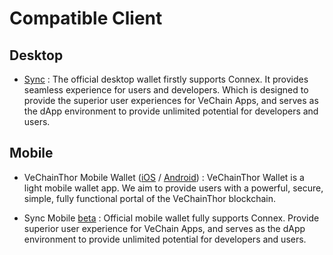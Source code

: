 # Compatible Client
## Desktop
- [Sync](https://github.com/vechain/thor-sync.electron) : The official desktop wallet firstly supports Connex. It provides seamless experience for users and developers. Which is designed to provide the superior user experiences for VeChain Apps, and serves as the dApp environment to provide unlimited potential for developers and users.

## Mobile
- VeChainThor Mobile Wallet ([iOS](https://apps.apple.com/us/app/id1397679485)
/ [Android](https://cdn.vechain.com/vechainthorwallet/client/VeChainThorWallet.apk)) : VeChainThor Wallet is a light mobile wallet app. We aim to provide users with a powerful, secure, simple, fully functional portal of the VeChainThor blockchain.

- Sync Mobile [beta](https://testflight.apple.com/join/UepoMMnP) : Official mobile wallet fully supports Connex. Provide superior user experience for VeChain Apps, and serves as the dApp environment to provide unlimited potential for developers and users.
